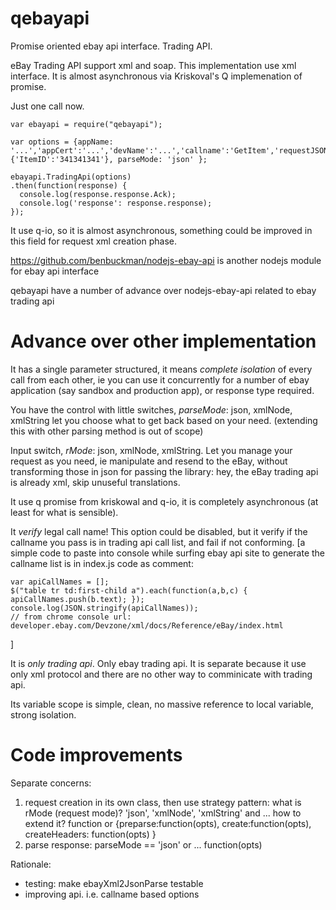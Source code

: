 qebayapi
========

Promise oriented ebay api interface. Trading API.

eBay Trading API support xml and soap. This implementation use xml interface. It is almost asynchronous via Kriskoval's Q implemenation of promise.

Just one call now.

    var ebayapi = require("qebayapi");
    
    var options = {appName: '...','appCert':'...','devName':'...','callname':'GetItem','requestJSON':{'ItemID':'341341341'}, parseMode: 'json' };

    ebayapi.TradingApi(options)
    .then(function(response) {
      console.log(response.response.Ack);
      console.log('response': response.response);
    });


It use q-io, so it is almost asynchronous, something could be improved in this field for request xml creation phase.

https://github.com/benbuckman/nodejs-ebay-api is another nodejs module for ebay api interface

qebayapi have a number of advance over nodejs-ebay-api related to ebay trading api

Advance over other implementation
=================================

It has a single parameter structured, it means *complete isolation* of every call from each other, ie you can use it concurrently for a number of ebay application (say sandbox and production app), or response type required.

You have the control with little switches, *parseMode*: json, xmlNode, xmlString let you choose what to get back based on your need. (extending this with other parsing method is out of scope)

Input switch, *rMode*: json, xmlNode, xmlString. Let you manage your request as you need, ie manipulate and resend to the eBay, without transforming those in json for passing the library: hey, the eBay trading api is already xml, skip unuseful translations.

It use q promise from kriskowal and q-io, it is completely asynchronous (at least for what is sensible).

It *verify* legal call name! This option could be disabled, but it verify if the callname you pass is in trading api call list, and fail if not conforming. [a simple code to paste into console while surfing ebay api site to generate the callname list is in index.js code as comment:

    var apiCallNames = [];
    $("table tr td:first-child a").each(function(a,b,c) { apiCallNames.push(b.text); });
    console.log(JSON.stringify(apiCallNames));
    // from chrome console url: developer.ebay.com/Devzone/xml/docs/Reference/eBay/index.html
]

It is *only trading api*. Only ebay trading api. It is separate because it use only xml protocol and there are no other way to comminicate with trading api.

Its variable scope is simple, clean, no massive reference to local variable, strong isolation.

Code improvements
=================


Separate concerns:
  1. request creation in its own class, then use strategy pattern: what is rMode (request mode)?
    'json', 'xmlNode', 'xmlString' and ... how to extend it? function or
     {preparse:function(opts), create:function(opts), createHeaders: function(opts) }
  1. parse response: parseMode == 'json' or ... function(opts)

Rationale:
* testing: make ebayXml2JsonParse testable
* improving api. i.e. callname based options
